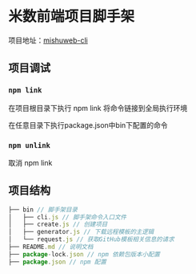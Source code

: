 # 米数前端项目脚手架

项目地址：[mishuweb-cli](https://github.com/XueWenPeng/mishuweb-cli)

## 项目调试

### `npm link`

在项目根目录下执行 npm link 将命令链接到全局执行环境

在任意目录下执行package.json中bin下配置的命令

### `npm unlink`

取消 npm link

## 项目结构
```js
├── bin // 脚手架目录
│   ├── cli.js // 脚手架命令入口文件  
│   ├── create.js // 创建项目
│   ├── generator.js // 下载远程模板的主逻辑
│   └── request.js // 获取GitHub模板相关信息的请求
├── README.md // 说明文档
├── package-lock.json // npm 依赖包版本小配置
├── package.json // npm 配置